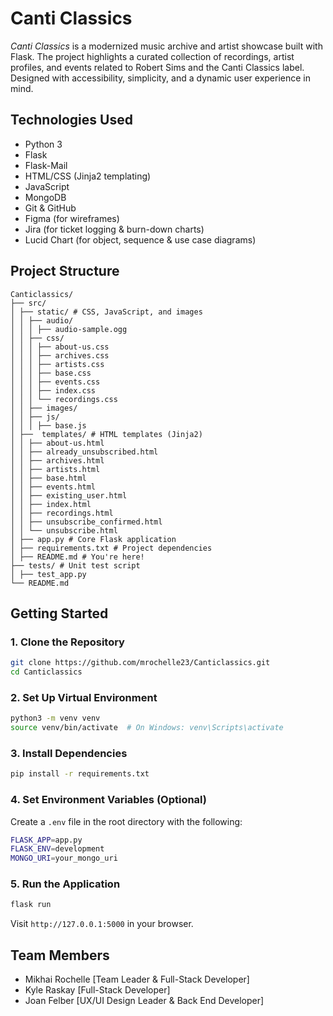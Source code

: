 # Canti Classics

*Canti Classics* is a modernized music archive and artist showcase built with Flask. The project highlights a curated collection of recordings, artist profiles, and events related to Robert Sims and the Canti Classics label. Designed with accessibility, simplicity, and a dynamic user experience in mind.

## Technologies Used
- Python 3
- Flask
- Flask-Mail
- HTML/CSS (Jinja2 templating)
- JavaScript
- MongoDB
- Git & GitHub
- Figma (for wireframes)
- Jira (for ticket logging & burn-down charts)
- Lucid Chart (for object, sequence & use case diagrams)

## Project Structure
```
Canticlassics/ 
├── src/
│ ├── static/ # CSS, JavaScript, and images 
│ │ ├── audio/
│ │ │ ├── audio-sample.ogg
│ │ ├── css/
│ │ │ ├── about-us.css
│ │ │ ├── archives.css
│ │ │ ├── artists.css
│ │ │ ├── base.css
│ │ │ ├── events.css
│ │ │ ├── index.css
│ │ │ └── recordings.css
│ │ ├── images/
│ │ ├── js/
│ │ │ ├── base.js
│ ├──  templates/ # HTML templates (Jinja2) 
│ │ ├── about-us.html
│ │ ├── already_unsubscribed.html
│ │ ├── archives.html
│ │ ├── artists.html
│ │ ├── base.html
│ │ ├── events.html
│ │ ├── existing_user.html
│ │ ├── index.html
│ │ ├── recordings.html
│ │ ├── unsubscribe_confirmed.html
│ │ └── unsubscribe.html
│ ├── app.py # Core Flask application
│ ├── requirements.txt # Project dependencies
│ ├── README.md # You're here!
├── tests/ # Unit test script
│ ├── test_app.py
└── README.md
```
## Getting Started

### 1. Clone the Repository

```bash
git clone https://github.com/mrochelle23/Canticlassics.git
cd Canticlassics
```

### 2. Set Up Virtual Environment
```bash
python3 -m venv venv
source venv/bin/activate  # On Windows: venv\Scripts\activate
```

### 3. Install Dependencies
```bash
pip install -r requirements.txt
```

### 4. Set Environment Variables (Optional)
Create a `.env` file in the root directory with the following:
```bash
FLASK_APP=app.py
FLASK_ENV=development
MONGO_URI=your_mongo_uri
```

### 5. Run the Application
```bash
flask run
```
Visit `http://127.0.0.1:5000` in your browser.

## Team Members
- Mikhai Rochelle [Team Leader & Full-Stack Developer]
- Kyle Raskay [Full-Stack Developer]
- Joan Felber [UX/UI Design Leader & Back End Developer]
